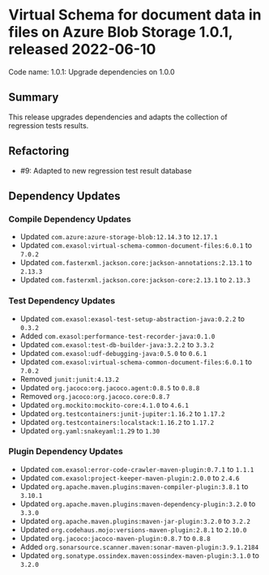 # Virtual Schema for document data in files on Azure Blob Storage 1.0.1, released 2022-06-10

Code name: 1.0.1: Upgrade dependencies on 1.0.0

## Summary

This release upgrades dependencies and adapts the collection of regression tests results.

## Refactoring

* #9: Adapted to new regression test result database

## Dependency Updates

### Compile Dependency Updates

* Updated `com.azure:azure-storage-blob:12.14.3` to `12.17.1`
* Updated `com.exasol:virtual-schema-common-document-files:6.0.1` to `7.0.2`
* Updated `com.fasterxml.jackson.core:jackson-annotations:2.13.1` to `2.13.3`
* Updated `com.fasterxml.jackson.core:jackson-core:2.13.1` to `2.13.3`

### Test Dependency Updates

* Updated `com.exasol:exasol-test-setup-abstraction-java:0.2.2` to `0.3.2`
* Added `com.exasol:performance-test-recorder-java:0.1.0`
* Updated `com.exasol:test-db-builder-java:3.2.2` to `3.3.2`
* Updated `com.exasol:udf-debugging-java:0.5.0` to `0.6.1`
* Updated `com.exasol:virtual-schema-common-document-files:6.0.1` to `7.0.2`
* Removed `junit:junit:4.13.2`
* Updated `org.jacoco:org.jacoco.agent:0.8.5` to `0.8.8`
* Removed `org.jacoco:org.jacoco.core:0.8.7`
* Updated `org.mockito:mockito-core:4.1.0` to `4.6.1`
* Updated `org.testcontainers:junit-jupiter:1.16.2` to `1.17.2`
* Updated `org.testcontainers:localstack:1.16.2` to `1.17.2`
* Updated `org.yaml:snakeyaml:1.29` to `1.30`

### Plugin Dependency Updates

* Updated `com.exasol:error-code-crawler-maven-plugin:0.7.1` to `1.1.1`
* Updated `com.exasol:project-keeper-maven-plugin:2.0.0` to `2.4.6`
* Updated `org.apache.maven.plugins:maven-compiler-plugin:3.8.1` to `3.10.1`
* Updated `org.apache.maven.plugins:maven-dependency-plugin:3.2.0` to `3.3.0`
* Updated `org.apache.maven.plugins:maven-jar-plugin:3.2.0` to `3.2.2`
* Updated `org.codehaus.mojo:versions-maven-plugin:2.8.1` to `2.10.0`
* Updated `org.jacoco:jacoco-maven-plugin:0.8.7` to `0.8.8`
* Added `org.sonarsource.scanner.maven:sonar-maven-plugin:3.9.1.2184`
* Updated `org.sonatype.ossindex.maven:ossindex-maven-plugin:3.1.0` to `3.2.0`

